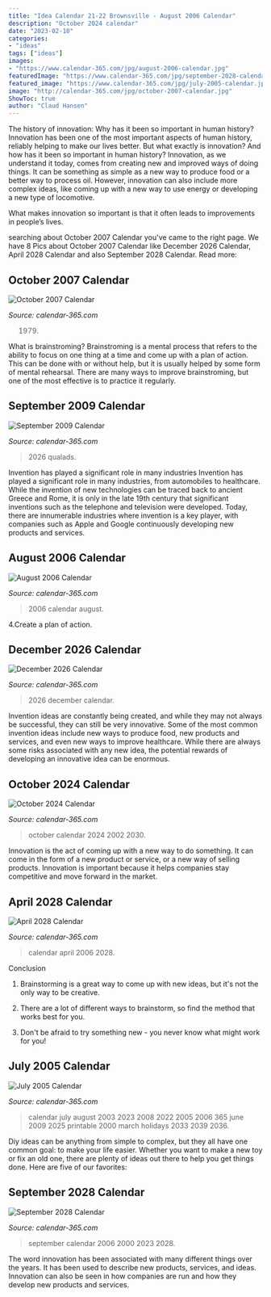 ```yaml
---
title: "Idea Calendar 21-22 Brownsville - August 2006 Calendar"
description: "October 2024 calendar"
date: "2023-02-10"
categories:
- "ideas"
tags: ["ideas"]
images:
- "https://www.calendar-365.com/jpg/august-2006-calendar.jpg"
featuredImage: "https://www.calendar-365.com/jpg/september-2028-calendar.jpg"
featured_image: "https://www.calendar-365.com/jpg/july-2005-calendar.jpg"
image: "http://calendar-365.com/jpg/october-2007-calendar.jpg"
ShowToc: true
author: "Claud Hansen"
---
```



The history of innovation: Why has it been so important in human history?
Innovation has been one of the most important aspects of human history, reliably helping to make our lives better. But what exactly is innovation? And how has it been so important in human history?
Innovation, as we understand it today, comes from creating new and improved ways of doing things. It can be something as simple as a new way to produce food or a better way to process oil. However, innovation can also include more complex ideas, like coming up with a new way to use energy or developing a new type of locomotive.

What makes innovation so important is that it often leads to improvements in people’s lives.

	

		
searching about October 2007 Calendar you've came to the right page. We have 8 Pics about October 2007 Calendar like December 2026 Calendar, April 2028 Calendar and also September 2028 Calendar. Read more:
		
    
## October 2007 Calendar

<img loading=lazy src="http://calendar-365.com/jpg/october-2007-calendar.jpg" onerror="this.onerror=null;this.src='https://tse2.mm.bing.net/th?id=OIP.tqkbqDu8LlCmJhU4zqi53QHaFP&amp;pid=15.1';" alt="October 2007 Calendar">

_Source: calendar-365.com_

>1979. 

	

What is brainstroming? Brainstroming is a mental process that refers to the ability to focus on one thing at a time and come up with a plan of action. This can be done with or without help, but it is usually helped by some form of mental rehearsal. There are many ways to improve brainstroming, but one of the most effective is to practice it regularly.

    
## September 2009 Calendar

<img loading=lazy src="http://calendar-365.com/jpg/september-2009-calendar.jpg" onerror="this.onerror=null;this.src='https://tse2.mm.bing.net/th?id=OIP.JgkE4alodBzv1P_Rqc7jLgHaFP&amp;pid=15.1';" alt="September 2009 Calendar">

_Source: calendar-365.com_

>2026 qualads. 

	

Invention has played a significant role in many industries
Invention has played a significant role in many industries, from automobiles to healthcare. While the invention of new technologies can be traced back to ancient Greece and Rome, it is only in the late 19th century that significant inventions such as the telephone and television were developed. Today, there are innumerable industries where invention is a key player, with companies such as Apple and Google continuously developing new products and services.

    
## August 2006 Calendar

<img loading=lazy src="https://www.calendar-365.com/jpg/august-2006-calendar.jpg" onerror="this.onerror=null;this.src='https://tse3.mm.bing.net/th?id=OIP.ExUrCFNbZo7DG4cHl3wijQHaFP&amp;pid=15.1';" alt="August 2006 Calendar">

_Source: calendar-365.com_

>2006 calendar august. 

	

4.Create a plan of action.

    
## December 2026 Calendar

<img loading=lazy src="https://www.calendar-365.com/jpg/december-2026-calendar.jpg" onerror="this.onerror=null;this.src='https://tse3.mm.bing.net/th?id=OIP.EnVZyb4tmXW6j1d-cxBk_gHaFP&amp;pid=15.1';" alt="December 2026 Calendar">

_Source: calendar-365.com_

>2026 december calendar. 

	

Invention ideas are constantly being created, and while they may not always be successful, they can still be very innovative. Some of the most common invention ideas include new ways to produce food, new products and services, and even new ways to improve healthcare. While there are always some risks associated with any new idea, the potential rewards of developing an innovative idea can be enormous.

    
## October 2024 Calendar

<img loading=lazy src="https://www.calendar-365.com/jpg/october-2024-calendar.jpg" onerror="this.onerror=null;this.src='https://tse4.mm.bing.net/th?id=OIP.LKoGcBX9VEULJ3-uOfuPywHaFP&amp;pid=15.1';" alt="October 2024 Calendar">

_Source: calendar-365.com_

>october calendar 2024 2002 2030. 

	

Innovation is the act of coming up with a new way to do something. It can come in the form of a new product or service, or a new way of selling products. Innovation is important because it helps companies stay competitive and move forward in the market.

    
## April 2028 Calendar

<img loading=lazy src="https://www.calendar-365.com/jpg/april-2028-calendar.jpg" onerror="this.onerror=null;this.src='https://tse3.mm.bing.net/th?id=OIP.P2pguSTM3gfc9Jk2wkSNJgHaFP&amp;pid=15.1';" alt="April 2028 Calendar">

_Source: calendar-365.com_

>calendar april 2006 2028. 

	

Conclusion
1. Brainstorming is a great way to come up with new ideas, but it's not the only way to be creative.
2. There are a lot of different ways to brainstorm, so find the method that works best for you.

3. Don't be afraid to try something new - you never know what might work for you!

    
## July 2005 Calendar

<img loading=lazy src="https://www.calendar-365.com/jpg/july-2005-calendar.jpg" onerror="this.onerror=null;this.src='https://tse4.mm.bing.net/th?id=OIP.uCKJXFP9dDGzZ-bQP1Vl2gHaFP&amp;pid=15.1';" alt="July 2005 Calendar">

_Source: calendar-365.com_

>calendar july august 2003 2023 2008 2022 2005 2006 365 june 2009 2025 printable 2000 march holidays 2033 2039 2036. 

	

Diy ideas can be anything from simple to complex, but they all have one common goal: to make your life easier. Whether you want to make a new toy or fix an old one, there are plenty of ideas out there to help you get things done. Here are five of our favorites: 

    
## September 2028 Calendar

<img loading=lazy src="https://www.calendar-365.com/jpg/september-2028-calendar.jpg" onerror="this.onerror=null;this.src='https://tse3.mm.bing.net/th?id=OIP.Jwz_XWjuO7kUeIx5Y6y5xAHaFP&amp;pid=15.1';" alt="September 2028 Calendar">

_Source: calendar-365.com_

>september calendar 2006 2000 2023 2028. 

	

The word innovation has been associated with many different things over the years. It has been used to describe new products, services, and ideas. Innovation can also be seen in how companies are run and how they develop new products and services.

